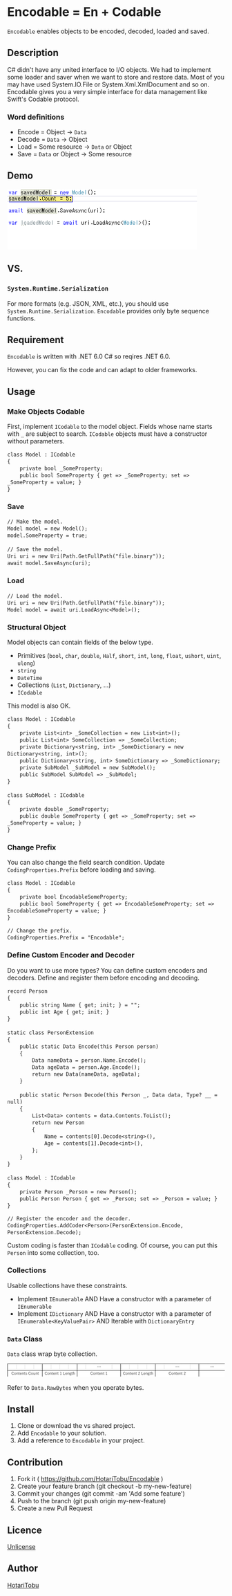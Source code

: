 Encodable = En + Codable
====

`Encodable` enables objects to be encoded, decoded, loaded and saved.

## Description

C# didn't have any united interface to I/O objects. We had to implement some loader and saver when we want to store and restore data. Most of you may have used System.IO.File or System.Xml.XmlDocument and so on. Encodable gives you a very simple interface for data management like Swift's Codable protocol.

### Word definitions

- Encode = Object -> `Data`
- Decode = `Data` -> Object
- Load = Some resource -> `Data` or Object
- Save = `Data` or Object -> Some resource

## Demo

![](img/demo.gif)

## VS. 

### `System.Runtime.Serialization`

For more formats (e.g. JSON, XML, etc.), you should use `System.Runtime.Serialization`. `Encodable` provides only byte sequence functions.

## Requirement

`Encodable` is written with .NET 6.0 C# so reqires .NET 6.0.

However, you can fix the code and can adapt to older frameworks.

## Usage

### Make Objects Codable

First, implement `ICodable` to the model object. Fields whose name starts with `_` are subject to search. `ICodable` objects must have a constructor without parameters.

```
class Model : ICodable
{
    private bool _SomeProperty;
    public bool SomeProperty { get => _SomeProperty; set => _SomeProperty = value; }
}
```

### Save

```
// Make the model.
Model model = new Model();
model.SomeProperty = true;

// Save the model.
Uri uri = new Uri(Path.GetFullPath("file.binary"));
await model.SaveAsync(uri);
```

### Load

```
// Load the model.
Uri uri = new Uri(Path.GetFullPath("file.binary"));
Model model = await uri.LoadAsync<Model>();
```

### Structural Object

Model objects can contain fields of the below type.

- Primitives (`bool`, `char`, `double`, `Half`, `short`, `int`, `long`, `float`, `ushort`, `uint`, `ulong`)
- `string`
- `DateTime`
- Collections (`List`, `Dictionary`, ...)
- `ICodable`

This model is also OK.

```
class Model : ICodable
{
    private List<int> _SomeCollection = new List<int>();
    public List<int> SomeCollection => _SomeCollection;
    private Dictionary<string, int> _SomeDictionary = new Dictionary<string, int>();
    public Dictionary<string, int> SomeDictionary => _SomeDictionary;
    private SubModel _SubModel = new SubModel();
    public SubModel SubModel => _SubModel;
}

class SubModel : ICodable
{
    private double _SomeProperty;
    public double SomeProperty { get => _SomeProperty; set => _SomeProperty = value; }
}
```

### Change Prefix

You can also change the field search condition. Update `CodingProperties.Prefix` before loading and saving.

```
class Model : ICodable
{
    private bool EncodableSomeProperty;
    public bool SomeProperty { get => EncodableSomeProperty; set => EncodableSomeProperty = value; }
}
```

```
// Change the prefix.
CodingProperties.Prefix = "Encodable";
```

### Define Custom Encoder and Decoder

Do you want to use more types? You can define custom encoders and decoders. Define and register them before encoding and decoding.

```
record Person
{
    public string Name { get; init; } = "";
    public int Age { get; init; }
}

static class PersonExtension
{
    public static Data Encode(this Person person)
    {
        Data nameData = person.Name.Encode();
        Data ageData = person.Age.Encode();
        return new Data(nameData, ageData);
    }
    
    public static Person Decode(this Person _, Data data, Type? __ = null)
    {
        List<Data> contents = data.Contents.ToList();
        return new Person
        {
            Name = contents[0].Decode<string>(),
            Age = contents[1].Decode<int>(),
        };
    }
}

class Model : ICodable
{
    private Person _Person = new Person();
    public Person Person { get => _Person; set => _Person = value; }
}
```

```
// Register the encoder and the decoder.
CodingProperties.AddCoder<Person>(PersonExtension.Encode, PersonExtension.Decode);
```

Custom coding is faster than `ICodable` coding. Of course, you can put this `Person` into some collection, too.

### Collections

Usable collections have these constraints.

- Implement `IEnumerable` AND Have a constructor with a parameter of `IEnumerable`
- Implement `IDictionary` AND Have a constructor with a parameter of `IEnumerable<KeyValuePair>` AND Iterable with `DictionaryEntry`

### `Data` Class

`Data` class wrap byte collection.

![](img/data.png)

Refer to `Data.RawBytes` when you operate bytes. 

## Install

1. Clone or download the vs shared project.
2. Add `Encodable` to your solution.
3. Add a reference to `Encodable` in your project.

## Contribution

1. Fork it ( https://github.com/HotariTobu/Encodable )
2. Create your feature branch (git checkout -b my-new-feature)
3. Commit your changes (git commit -am 'Add some feature')
4. Push to the branch (git push origin my-new-feature)
5. Create a new Pull Request

## Licence

[Unlicense](LICENSE)

## Author

[HotariTobu](https://github.com/HotariTobu)
